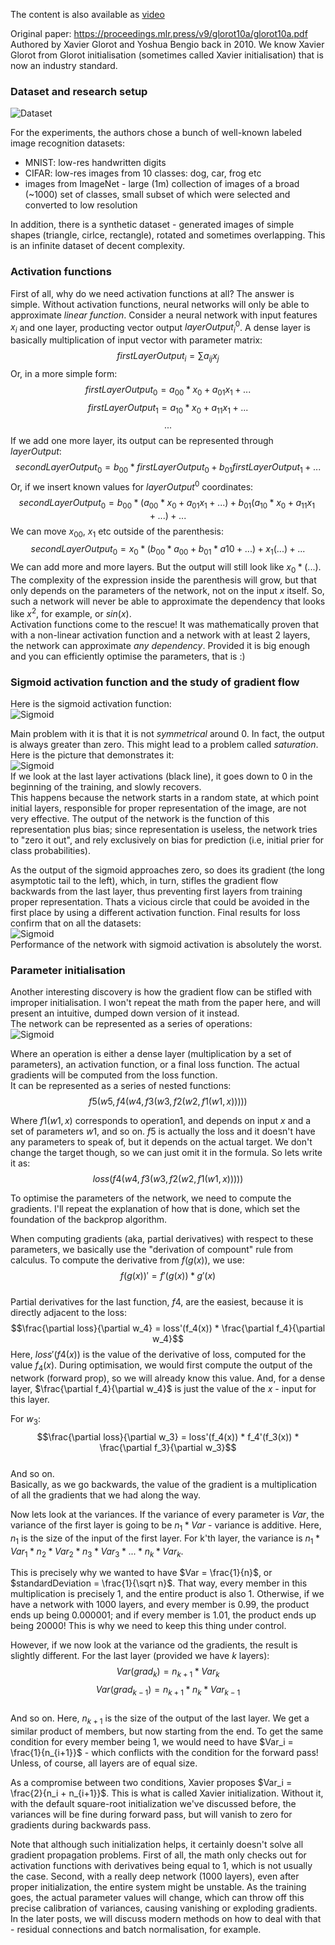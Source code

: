 The content is also available as [video](https://youtu.be/mEt2DsyaAc8)  

Original paper: https://proceedings.mlr.press/v9/glorot10a/glorot10a.pdf
Authored by Xavier Glorot and Yoshua Bengio back in 2010. We know Xavier Glorot from Glorot initialisation (sometimes called Xavier initialisation) that is now an industry standard.
### Dataset and research setup
![Dataset](image1.png "Title")  

For the experiments, the authors chose a bunch of well-known labeled image recognition datasets:
- MNIST: low-res handwritten digits
- CIFAR: low-res images from 10 classes: dog, car, frog etc
- images from ImageNet - large (1m) collection of images of a broad (~1000) set of classes, small subset of which were selected and converted to low resolution  

In addition, there is a synthetic dataset - generated images of simple shapes (triangle, cirlce, rectangle), rotated and sometimes overlapping. This is an infinite dataset of decent complexity.
### Activation functions
First of all, why do we need activation functions at all?
The answer is simple. Without activation functions, neural networks will only be able to approximate *linear function*.
Consider a neural network with input features $x_i$ and one layer, producting vector output $layerOutput^0_i$. A dense layer is basically multiplication of input vector with parameter matrix:  
$$firstLayerOutput_i = \sum a_{ij}x_j$$
Or, in a more simple form:
$$firstLayerOutput_0 = a_{00} * x_0 + a_{01}x_1 + ...$$
$$firstLayerOutput_1 = a_{10} * x_0 + a_{11}x_1 + ...$$
$$...$$
If we add one more layer, its output can be represented through $layerOutput$:
$$secondLayerOutput_0 = b_{00} * firstLayerOutput_0 + b_{01}firstLayerOutput_1 + ...$$
Or, if we insert known values for $layerOutput^0$ coordinates:
$$secondLayerOutput_0 = b_{00} * (a_{00} * x_0 + a_{01}x_1 + ...) + b_{01}(a_{10} * x_0 + a_{11}x_1 + ...) + ...$$
We can move $x_00$, $x_1$ etc outside of the parenthesis:
$$secondLayerOutput_0 = x_0 * (b_{00} * a_{00} + b_{01} * a{10} + ...) + x_1(...) + ...$$
We can add more and more layers. But the output will still look like $x_0 * (...)$. The complexity of the expression inside the parenthesis will grow, but that only depends on the parameters of the network, not on the input $x$ itself. So, such a network will never be able to approximate the dependency that looks like $x^2$, for example, or $sin(x)$.   
Activation functions come to the rescue! It was mathematically proven that with a non-linear activation function and a network with at least 2 layers, the network can approximate *any dependency*. Provided it is big enough and you can efficiently optimise the parameters, that is :)
### Sigmoid activation function and the study of gradient flow
Here is the sigmoid activation function:  
![Sigmoid](sigmoid.png "Title")  

Main problem with it is that it is not *symmetrical* around 0. In fact, the output is always greater than zero. This might lead to a problem called *saturation*. Here is the picture that demonstrates it:  
![Sigmoid](image2.png "Title")   
If we look at the last layer activations (black line), it goes down to 0 in the beginning of the training, and slowly recovers.  
This happens because the network starts in a random state, at which point initial layers, responsible for proper representation of the image, are not very effective. The output of the network is the function of this representation plus bias; since representation is useless, the network tries to "zero it out", and rely exclusively on bias for prediction (i.e, initial prier for class probabilities).  

As the output of the sigmoid approaches zero, so does its gradient (the long asymptotic tail to the left), which, in turn, stifles the gradient flow backwards from the last layer, thus preventing first layers from training proper representation. Thats a vicious circle that could be avoided in the first place by using a different activation function. Final results for loss confirm that on all the datasets:  
![Sigmoid](image3.png "Title")  
Performance of the network with sigmoid activation is absolutely the worst.
### Parameter initialisation
Another interesting discovery is how the gradient flow can be stifled with improper initialisation. I won't repeat the math from the paper here, and will present an intuitive, dumped down version of it instead.  
The network can be represented as a series of operations:   
![Sigmoid](image4.png "Title")   

Where an operation is either a dense layer (multiplication by a set of parameters), an activation function, or a final loss function. The actual gradients will be computed from the loss function.  
It can be represented as a series of nested functions:  
$$f5(w5, f4(w4, f3(w3, f2(w2, f1(w1, x)))))$$  

Where $f1(w1, x)$ corresponds to operation1, and depends on input $x$ and a set of parameters $w1$, and so on. $f5$ is actually the loss and it doesn't have any parameters to speak of, but it depends on the actual target. We don't change the target though, so we can just omit it in the formula. So lets write it as:  
$$loss(f4(w4, f3(w3, f2(w2, f1(w1, x)))))$$

To optimise the parameters of the network, we need to compute the gradients. I'll repeat the explanation of how that is done, which set the foundation of the backprop algorithm.   

When computing gradients (aka, partial derivatives) with respect to these parameters, we basically use the "derivation of compount" rule from calculus. To compute the derivative from $f(g(x))$, we use:
$$f(g(x))' = f'(g(x)) * g'(x)$$   
Partial derivatives for the last function, $f4$, are the easiest, because it is directly adjacent to the loss:
$$\frac{\partial loss}{\partial w_4} = loss'(f_4(x)) * \frac{\partial f_4}{\partial w_4}$$
Here, $loss'(f4(x))$ is the value of the derivative of loss, computed for the value $f_4(x)$. During optimisation, we would first compute the output of the network (forward prop), so we will already know this value. And, for a dense layer, $\frac{\partial f_4}{\partial w_4}$ is just the value of the $x$ - input for this layer.  

For $w_3$:  
$$\frac{\partial loss}{\partial w_3} = loss'(f_4(x)) * f_4'(f_3(x)) * \frac{\partial f_3}{\partial w_3}$$  
And so on.  
Basically, as we go backwards, the value of the gradient is a multiplication of all the gradients that we had along the way.  

Now lets look at the variances. If the variance of every parameter is $Var$, the variance of the first layer is going to be $n_1*Var$ - variance is additive. Here, $n_1$ is the size of the input of the first layer. For k'th layer, the variance is $n_1 * Var_1 * n_2 * Var_2 * n_3 * Var_3 * ... * n_k * Var_k$.  

This is precisely why we wanted to have $Var = \frac{1}{n}$, or $standardDeviation = \frac{1}{\sqrt n}$. That way, every member in this multiplication is precisely 1, and the entire product is also 1. Otherwise, if we have a network with 1000 layers, and every member is $0.99$, the product ends up being $0.000001$; and if every member is $1.01$, the product ends up being $20000$! This is why we need to keep this thing under control.  

However, if we now look at the variance od the gradients, the result is slightly different. For the last layer (provided we have $k$ layers):  
$$Var(grad_k) = n_{k+1} * Var_k$$
$$Var(grad_{k-1}) = n_{k+1} * n_k * Var_{k-1}$$  
And so on. Here, $n_{k + 1}$ is the size of the output of the last layer. We get a similar product of members, but now starting from the end. To get the same condition for every member being $1$, we would need to have $Var_i = \frac{1}{n_{i+1}}$ - which conflicts with the condition for the forward pass! Unless, of course, all layers are of equal size.  

As a compromise between two conditions, Xavier proposes $Var_i = \frac{2}{n_i + n_{i+1}}$. This is what is called Xavier initialization. Without it, with the default square-root initialization we've discussed before, the variances will be fine during forward pass, but will vanish to zero for gradients during backwards pass.  

Note that although such initialization helps, it certainly doesn't solve all gradient propagation problems. First of all, the math only checks out for activation functions with derivatives being equal to $1$, which is not usually the case. Second, with a really deep network (1000 layers), even after proper initialization, the entire system might be unstable. As the training goes, the actual parameter values will change, which can throw off this precise calibration of variances, causing vanishing or exploding gradients. In the later posts, we will discuss modern methods on how to deal with that - residual connections and batch normalisation, for example.

